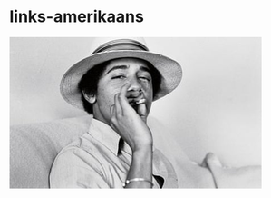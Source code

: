 # links-amerikaans
![](https://github.com/nondejus/links-amerikaans/blob/main/Barack-Obama-in-1980-001.jpg)
